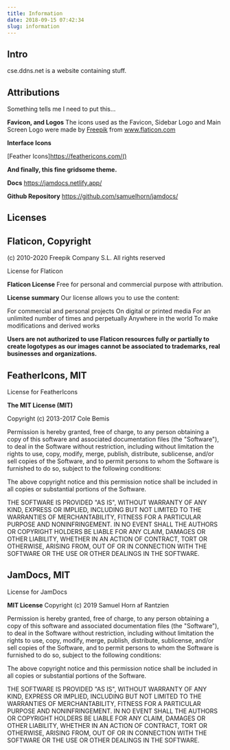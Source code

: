 ```yaml
---
title: Information
date: 2018-09-15 07:42:34
slug: information
---
```


## Intro

cse.ddns.net is a website containing stuff.

## Attributions

Something tells me I need to put this...

**Favicon, and Logos**
The icons used as the Favicon, Sidebar Logo and Main Screen Logo were made by <a href="https://www.flaticon.com/authors/freepik" title="Freepik">Freepik</a> from <a href="https://www.flaticon.com/" title="Flaticon"> www.flaticon.com</a>

**Interface Icons**

[Feather Icons]https://feathericons.com/()

**And finally, this fine gridsome theme.**

**Docs**
https://jamdocs.netlify.app/

**Github Repository**
https://github.com/samuelhorn/jamdocs/

## Licenses


## Flaticon, Copyright

(c) 2010-2020 Freepik Company S.L. All rights reserved

License for Flaticon

**Flaticon License**
Free for personal and commercial purpose with attribution.

**License summary**
Our license allows you to use the content:

For commercial and personal projects
On digital or printed media
For an unlimited number of times and perpetually
Anywhere in the world
To make modifications and derived works

**Users are not authorized to use Flaticon resources fully or partially to create logotypes as our images cannot be associated to trademarks, real businesses and organizations.**





## FeatherIcons, MIT
License for FeatherIcons

**The MIT License (MIT)**

Copyright (c) 2013-2017 Cole Bemis

Permission is hereby granted, free of charge, to any person obtaining a copy
of this software and associated documentation files (the "Software"), to deal
in the Software without restriction, including without limitation the rights
to use, copy, modify, merge, publish, distribute, sublicense, and/or sell
copies of the Software, and to permit persons to whom the Software is
furnished to do so, subject to the following conditions:

The above copyright notice and this permission notice shall be included in all
copies or substantial portions of the Software.

THE SOFTWARE IS PROVIDED "AS IS", WITHOUT WARRANTY OF ANY KIND, EXPRESS OR
IMPLIED, INCLUDING BUT NOT LIMITED TO THE WARRANTIES OF MERCHANTABILITY,
FITNESS FOR A PARTICULAR PURPOSE AND NONINFRINGEMENT. IN NO EVENT SHALL THE
AUTHORS OR COPYRIGHT HOLDERS BE LIABLE FOR ANY CLAIM, DAMAGES OR OTHER
LIABILITY, WHETHER IN AN ACTION OF CONTRACT, TORT OR OTHERWISE, ARISING FROM,
OUT OF OR IN CONNECTION WITH THE SOFTWARE OR THE USE OR OTHER DEALINGS IN THE
SOFTWARE.



## JamDocs, MIT
License for JamDocs


**MIT License**
Copyright (c) 2019 Samuel Horn af Rantzien

Permission is hereby granted, free of charge, to any person obtaining a copy
of this software and associated documentation files (the "Software"), to deal
in the Software without restriction, including without limitation the rights
to use, copy, modify, merge, publish, distribute, sublicense, and/or sell
copies of the Software, and to permit persons to whom the Software is
furnished to do so, subject to the following conditions:

The above copyright notice and this permission notice shall be included in all
copies or substantial portions of the Software.

THE SOFTWARE IS PROVIDED "AS IS", WITHOUT WARRANTY OF ANY KIND, EXPRESS OR
IMPLIED, INCLUDING BUT NOT LIMITED TO THE WARRANTIES OF MERCHANTABILITY,
FITNESS FOR A PARTICULAR PURPOSE AND NONINFRINGEMENT. IN NO EVENT SHALL THE
AUTHORS OR COPYRIGHT HOLDERS BE LIABLE FOR ANY CLAIM, DAMAGES OR OTHER
LIABILITY, WHETHER IN AN ACTION OF CONTRACT, TORT OR OTHERWISE, ARISING FROM,
OUT OF OR IN CONNECTION WITH THE SOFTWARE OR THE USE OR OTHER DEALINGS IN THE
SOFTWARE.
